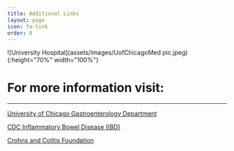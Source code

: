 ```yaml
---
title: Additional Links
layout: page
icon: fa-link
order: 8
---
```

![University Hospital](assets/images/UofChicagoMed pic.jpeg){:height="70%" width="100%"}

# For more information visit:
---

[University of Chicago Gastroenterology Department](https://medicine.uchicago.edu/sections/gastroenterology-hepatology-nutrition/)

[CDC Inflammatory Bowel Disease (IBD)](https://www.cdc.gov/ibd/index.htm)

[Crohns and Colitis Foundation](https://www.crohnscolitisfoundation.org/)
